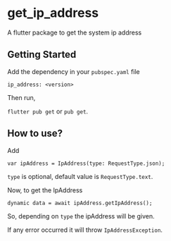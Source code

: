 # get_ip_address

A flutter package to get the system ip address

## Getting Started

Add the dependency in your `pubspec.yaml` file

`ip_address: <version>`

Then run,

`flutter pub get` or `pub get`.

## How to use?

Add

`var ipAddress = IpAddress(type: RequestType.json);`

`type` is optional, default value is `RequestType.text`.

Now, to get the IpAddress

`dynamic data = await ipAddress.getIpAddress();`

So, depending on `type` the ipAddress will be given.

If any error occurred it will throw `IpAddressException`.